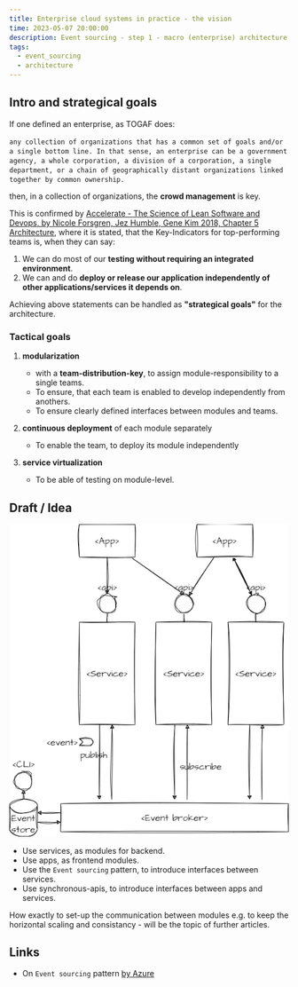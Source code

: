 ```yaml
---
title: Enterprise cloud systems in practice - the vision
time: 2023-05-07 20:00:00
description: Event sourcing - step 1 - macro (enterprise) architecture
tags:
  - event_sourcing
  - architecture
---
```



## Intro and strategical goals

If one defined an enterprise, as TOGAF does:

`any collection of organizations that has a common set of goals and/or a single bottom line. In that sense, an enterprise can be a government agency, a whole corporation, a division of a corporation, a single department, or a chain of geographically distant organizations linked together by common ownership.`

then, in a collection of organizations, the **crowd management** is key.

This is confirmed by [Accelerate - The Science of Lean Software and Devops, by Nicole Forsgren, Jez Humble, Gene Kim 2018, Chapter 5 Architecture](https://kevinvecmanis.io/books/management/2020/11/20/Accelerate-Book-Review.html#architecture), where it is stated, that the Key-Indicators for top-performing teams is, when they can say:

 1. We can do most of our **testing without requiring an integrated environment**.
 1. We can and do **deploy or release our application independently of other applications/services it depends on**.

Achieving above statements can be handled as **"strategical goals"** for the architecture.

### Tactical goals

1. **modularization**
   - with a **team-distribution-key**, to assign module-responsibility to a single teams.
   - To ensure, that each team is enabled to develop independently from anothers.
   - To ensure clearly defined interfaces between modules and teams.

2. **continuous deployment** of each module separately
   - To enable the team, to deploy its module independently

3. **service virtualization**
   - To be able of testing on module-level.

## Draft / Idea

![Vision](article0003/../article00003/idea.drawio.png)

- Use services, as modules for backend.
- Use apps, as frontend modules.
- Use the `Event sourcing` pattern, to introduce interfaces between services.
- Use synchronous-apis, to introduce interfaces between apps and services.

How exactly to set-up the communication between modules
e.g. to keep the horizontal scaling and consistancy - will be the topic of further articles.

## Links

- On `Event sourcing` pattern [by Azure](https://learn.microsoft.com/en-us/azure/architecture/patterns/event-sourcing)